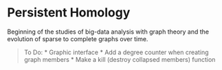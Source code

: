 # Persistent Homology
Beginning of the studies of big-data analysis with graph theory and the evolution of sparse to complete graphs over time.

> To Do:
	* Graphic interface
	* Add a degree counter when creating graph members
	* Make a kill (destroy collapsed members) function

